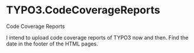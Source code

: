 # TYPO3.CodeCoverageReports
Code Coverage Reports

I intend to upload code coverage reports of TYPO3 now and then. Find the
date in the footer of the HTML pages.



